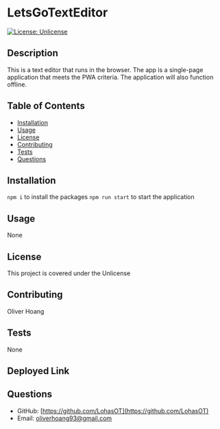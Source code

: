 # LetsGoTextEditor

[![License: Unlicense](https://img.shields.io/badge/license-Unlicense-blue.svg)](http://unlicense.org/)

## Description
This is a text editor that runs in the browser. The app is a single-page application that meets the PWA criteria. The application will also function offline.

## Table of Contents
- [Installation](#Installation)
- [Usage](#Usage)
- [License](#License)
- [Contributing](#Contributing)
- [Tests](#Test-Instructions)
- [Questions](#Questions)

## Installation
```npm i``` to install the packages ```npm run start``` to start the application

## Usage
None

## License
This project is covered under the Unlicense

## Contributing
Oliver Hoang

## Tests
None

## Deployed Link


## Questions
- GitHub: [https://github.com/LohasOT](https://github.com/LohasOT)
- Email: [oliverhoang93@gmail.com](oliverhoang93@gmail.com)

